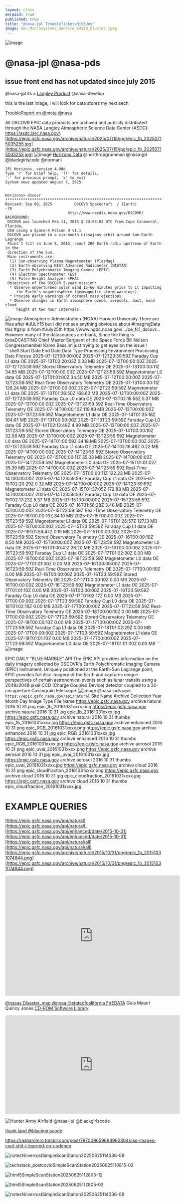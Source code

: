 ```yaml
---
layout: class
mermaid: true
published: true
title: "@nasa-jpl TroubleTicketsNiSSUes"
image: Sun_Microsystems_SunFire_X4150_Cluster.jpeg
---
```


<img  alt="image" src="https://github.com/user-attachments/assets/d02bcc9e-ed28-4dee-a876-3962ef899d6a" />

# @nasa-jpl @nasa-pds


## issue front end has not updated since july 2015 
@nasa-jpl its a [Langley Product](https://youtu.be/ks1SRA6Sljw) @nasa-develop

this is the last image, i will look for data stores my next sech

[TroubleReport on @meta @nasa](https://www.facebook.com/gill.broussard/posts/pfbid0y7YiBMLaM4q9aQKJzoUnzrXZ39c6x7H6dQGYyASGmVyV3z9SLEAi8Le5WN3KJQ8rl)

All DSCOVR EPIC data products are archived and publicly distributed through the NASA Langley Atmospheric Science Data Center (ASDC): https://asdc.larc.nasa.gov/.
[https://epic.gsfc.nasa.gov/archive/natural/2025/07/15/jpg/epic_1b_20250715035255.jpg](https://epic.gsfc.nasa.gov/archive/natural/2025/07/15/jpg/epic_1b_20250715035255.jpg)
<img  alt="image" src="https://github.com/user-attachments/assets/3e2c0d60-44fe-4063-b50a-4bad7347ce9b" />
[Horizons Data](https://ssd.jpl.nasa.gov/api/horizons.api?format=text&COMMAND='-78'&OBJ_DATA='YES'&MAKE_EPHEM='YES'&EPHEM_TYPE='OBSERVER'&CENTER='500@399'&START_TIME='2006-01-01'&STOP_TIME='2006-01-20'&STEP_SIZE='1%20d'&QUANTITIES='1,9,20,23,24,29')
@northropgrumman @nasa-jpl @blackgirlscode @normani

 ```shell
JPL Horizons, version 4.98d 
Type '?' for brief help, '?!' for details, 
'-' for previous prompt, 'x' to exit 
System news updated August 7, 2025


Horizons> dscovr
*******************************************************************************
 Revised: Sep 09, 2025          DSCOVR Spacecraft  / (Earth)                -78 
                             http://www.nesdis.noaa.gov/DSCOVR/
 BACKGROUND:
  DSCOVR was launched Feb 11, 2015 @ 23:03:02 UTC from Cape Canaveral, Florida, 
  USA using a Space-X Falcon 9 v1.1
  DSCOVR was placed in a six-month Lissajous orbit around Sun-Earth Lagrange 
  Point 1 (L1) on June 8, 2015, about 200 Earth radii upstream of Earth in the
  direction of the Sun.
  Main instruments are:
   (1) Sun-observing Plasma Magnetometer (PlasMag)
   (2) Earth-observing NIST Advanced Radiometer (NISTAR) 
   (3) Earth Polychromatic Imaging Camera (EPIC) 
   (4) Electron Spectrometer (ES)   
   (5) Pulse Height Analyzer (PHA)
  Objectives of the DSCOVR 5-year mission:
   * Observe unperturbed solar wind 15-60 minutes prior to it impacting
      the Earth's magnetosphere (geomagnetic storm warnings).
   * Provide early warnings of coronal mass ejections
   * Observe changes in Earth atmosphere ozone, aerosols, dust, nand cloud
      height at two hour intervals.
```
<img  alt="image" src="https://github.com/user-attachments/assets/caa6c166-84c8-40ad-a18e-11b4e2211a8d" />
Atmospheric Administration (NOAA) Harvard University 
There are files after #JULY15 but i did not see anything obviouse about #ImagingData this #gzip is from #July25th 
https://www.ngdc.noaa.gov/.../oe_fc1_dscovr...
However many of the datasources are blank, Since the thing is broaDCASTING Chief Master Sergeant of the Space Force Bill Nelson Congressmember Karen Bass im just trying to get eyes on the issue \
```shell
 Start Date End Date Data Type Processing
Environment  Processing Date Filesize
 2025-07-12T00:00:00Z 2025-07-12T23:59:59Z Faraday Cup L1 data OE 2025-07-13T02:20:03Z 0.33 MB
 2025-07-12T00:00:00Z 2025-07-12T23:59:59Z Stored Observatory Telemetry OE 2025-07-13T00:00:11Z 34.85 MB
 2025-07-12T00:00:00Z 2025-07-12T23:59:59Z Magnetometer L0 data OE 2025-07-13T01:01:00Z 34.50 MB
 2025-07-12T00:00:00Z 2025-07-12T23:59:59Z Real-Time Observatory Telemetry OE 2025-07-13T00:00:11Z 126.24 MB
 2025-07-12T00:00:00Z 2025-07-12T23:59:59Z Magnetometer L1 data OE 2025-07-13T01:36:50Z 168.63 MB
 2025-07-12T00:00:00Z 2025-07-12T23:59:59Z Faraday Cup L0 data OE 2025-07-13T02:16:56Z 5.37 MB
 2025-07-13T00:00:00Z 2025-07-13T23:59:59Z Real-Time Observatory Telemetry OE 2025-07-14T00:00:10Z 119.89 MB
 2025-07-13T00:00:00Z 2025-07-13T23:59:59Z Magnetometer L1 data OE 2025-07-14T01:35:16Z 164.67 MB
 2025-07-13T00:00:00Z 2025-07-13T23:59:59Z Faraday Cup L0 data OE 2025-07-14T02:13:48Z 4.99 MB
 2025-07-13T00:00:00Z 2025-07-13T23:59:59Z Stored Observatory Telemetry OE 2025-07-14T00:00:10Z 32.08 MB
 2025-07-13T00:00:00Z 2025-07-13T23:59:59Z Magnetometer L0 data OE 2025-07-14T01:00:59Z 34.18 MB
 2025-07-13T00:00:00Z 2025-07-13T23:59:59Z Faraday Cup L1 data OE 2025-07-14T02:16:48Z 0.22 MB
 2025-07-14T00:00:00Z 2025-07-14T23:59:59Z Stored Observatory Telemetry OE 2025-07-15T00:00:11Z 35.03 MB
 2025-07-14T00:00:00Z 2025-07-14T23:59:59Z Magnetometer L0 data OE 2025-07-15T01:01:02Z 35.39 MB
 2025-07-14T00:00:00Z 2025-07-14T23:59:59Z Real-Time Observatory Telemetry OE 2025-07-15T00:00:11Z 122.23 MB
 2025-07-14T00:00:00Z 2025-07-14T23:59:59Z Faraday Cup L1 data OE 2025-07-15T02:20:29Z 0.32 MB
 2025-07-14T00:00:00Z 2025-07-14T23:59:59Z Magnetometer L1 data OE 2025-07-15T01:37:05Z 172.88 MB
 2025-07-14T00:00:00Z 2025-07-14T23:59:59Z Faraday Cup L0 data OE 2025-07-15T02:17:23Z 5.37 MB
 2025-07-15T00:00:00Z 2025-07-15T23:59:59Z Faraday Cup L0 data OE 2025-07-16T01:56:28Z 3.46 MB
 2025-07-15T00:00:00Z 2025-07-15T23:59:59Z Real-Time Observatory Telemetry OE 2025-07-16T00:00:10Z 84.10 MB
 2025-07-15T00:00:00Z 2025-07-15T23:59:59Z Magnetometer L1 data OE 2025-07-16T01:26:57Z 127.13 MB
 2025-07-15T00:00:00Z 2025-07-15T23:59:59Z Faraday Cup L1 data OE 2025-07-16T01:58:47Z 0.19 MB
 2025-07-15T00:00:00Z 2025-07-15T23:59:59Z Stored Observatory Telemetry OE 2025-07-16T00:00:10Z 8.50 MB
 2025-07-15T00:00:00Z 2025-07-15T23:59:59Z Magnetometer L0 data OE 2025-07-16T01:00:41Z 26.20 MB
 2025-07-16T00:00:00Z 2025-07-16T23:59:59Z Faraday Cup L1 data OE 2025-07-17T01:02:30Z 0.00 MB
 2025-07-16T00:00:00Z 2025-07-16T23:59:59Z Magnetometer L0 data OE 2025-07-17T01:01:00Z 0.00 MB
 2025-07-16T00:00:00Z 2025-07-16T23:59:59Z Real-Time Observatory Telemetry OE 2025-07-17T00:00:10Z 0.00 MB
 2025-07-16T00:00:00Z 2025-07-16T23:59:59Z Stored Observatory Telemetry OE 2025-07-17T00:00:10Z 0.00 MB
 2025-07-16T00:00:00Z 2025-07-16T23:59:59Z Magnetometer L1 data OE 2025-07-17T01:01:10Z 0.00 MB
 2025-07-16T00:00:00Z 2025-07-16T23:59:59Z Faraday Cup L0 data OE 2025-07-17T01:02:17Z 0.00 MB
 2025-07-17T00:00:00Z 2025-07-17T23:59:59Z Faraday Cup L0 data OE 2025-07-18T01:02:16Z 0.00 MB
 2025-07-17T00:00:00Z 2025-07-17T23:59:59Z Real-Time Observatory Telemetry OE 2025-07-18T00:00:10Z 0.00 MB
 2025-07-17T00:00:00Z 2025-07-17T23:59:59Z Stored Observatory Telemetry OE 2025-07-18T00:00:10Z 0.00 MB
 2025-07-17T00:00:00Z 2025-07-17T23:59:59Z Faraday Cup L1 data OE 2025-07-18T01:02:29Z 0.00 MB
 2025-07-17T00:00:00Z 2025-07-17T23:59:59Z Magnetometer L1 data OE 2025-07-18T01:01:10Z 0.00 MB
 2025-07-17T00:00:00Z 2025-07-17T23:59:59Z Magnetometer L0 data OE 2025-07-18T01:01:00Z 0.00 MB
 ```

<img  alt="image" src="https://github.com/user-attachments/assets/9d7778b4-ce46-4675-87d7-c21bf02fb8f2" />


EPIC DAILY “BLUE MARBLE” API
The EPIC API provides information on the daily imagery collected by DSCOVR's Earth Polychromatic Imaging Camera (EPIC) instrument. Uniquely positioned at the Earth-Sun Lagrange point, EPIC provides full disc imagery of the Earth and captures unique perspectives of certain astronomical events such as lunar transits using a 2048x2048 pixel CCD (Charge Coupled Device) detector coupled to a 30-cm aperture Cassegrain telescope.
<img alt="image @nasa-pds" src="https://github.com/user-attachments/assets/e7db70d1-97e0-4f29-b234-d0b66595c133" />
`wget https://epic.gsfc.nasa.gov/api/natural`
Site Name	Archive	Collection	Year	Month	Day	Image Type	File Name
https://epic.gsfc.nasa.gov	archive	natural	2016	10	31	png	epic_1b_20161031xxxx.png
https://epic.gsfc.nasa.gov	archive	natural	2016	10	31	jpg	epic_1b_20161031xxxx.jpg
https://epic.gsfc.nasa.gov	archive	natural	2016	10	31	thumbs	epic_1b_20161031xxxx.jpg
https://epic.gsfc.nasa.gov	archive	enhanced	2016	10	31	png	epic_RGB_20161031xxxx.png
https://epic.gsfc.nasa.gov	archive	enhanced	2016	10	31	jpg	epic_RGB_20161031xxxx.jpg
https://epic.gsfc.nasa.gov	archive	enhanced	2016	10	31	thumbs	epic_RGB_20161031xxxx.jpg
https://epic.gsfc.nasa.gov	archive	aerosol	2016	10	31	png	epic_uvai_20161031xxxx.png
https://epic.gsfc.nasa.gov	archive	aerosol	2016	10	31	jpg	epic_uvai_20161031xxxx.jpg
https://epic.gsfc.nasa.gov	archive	aerosol	2016	10	31	thumbs	epic_uvai_20161031xxxx.jpg
https://epic.gsfc.nasa.gov	archive	cloud	2016	10	31	png	epic_cloudfraction_20161031xxxx.png
https://epic.gsfc.nasa.gov	archive	cloud	2016	10	31	jpg	epic_cloudfraction_20161031xxxx.jpg
https://epic.gsfc.nasa.gov	archive	cloud	2016	10	31	thumbs	epic_cloudfraction_20161031xxxx.jpg

# EXAMPLE QUERIES

[https://epic.gsfc.nasa.gov/api/natural](https://epic.gsfc.nasa.gov/api/natural)_
[https://epic.gsfc.nasa.gov/api/enhanced/date/2015-10-31](https://epic.gsfc.nasa.gov/api/enhanced/date/2015-10-31)
[https://epic.gsfc.nasa.gov/api/natural/all](https://epic.gsfc.nasa.gov/api/natural/all)
[https://epic.gsfc.nasa.gov/archive/natural/2015/10/31/png/epic_1b_20151031074844.png](https://epic.gsfc.nasa.gov/archive/natural/2015/10/31/png/epic_1b_20151031074844.png)

<iframe src="https://archive.org/embed/Julyhotpepper" width="560" height="384" frameborder="0" webkitallowfullscreen="true" mozallowfullscreen="true" allowfullscreen></iframe>


[@nasas Disaster_map @noaa @stateofcalifornia FirEDATA](https://maps.disasters.nasa.gov/arcgis/apps/dashboards/57bc276c7cd34cd59674a55bce89be0c)
Gula Matari
Quincy Jones
[CD-ROM Software Library](https://archive.org/details/cdromsoftware)
<iframe width="560" height="315" src="https://www.youtube.com/embed/ExXt21DDDY8?si=CQvK3R2ad2TOSeLg" title="YouTube video player" frameborder="0" allow="accelerometer; autoplay; clipboard-write; encrypted-media; gyroscope; picture-in-picture; web-share" referrerpolicy="strict-origin-when-cross-origin" allowfullscreen></iframe> 

![Hunter Army Airfield @nasa-jpl @blackgirlscode](https://home.army.mil/stewart/packages/theme_stucco/themes/stucco/art/IMCOM.png)

[thank lapd @blackgirlscode](contact.lapdonline@gmail.com)

 <div class="tumblr-post" data-href="https://embed.tumblr.com/embed/post/w1-4nQbFNq_M02iOR1eYKg/787009659684962304" data-did="4339bcd13dc23c6ebb73d000e6bcfd79facad399" data-language="en_US"><a href="https://rashardmro.tumblr.com/post/787009659684962304/css-images-cool-shit-i-learned-on-codepen">https://rashardmro.tumblr.com/post/787009659684962304/css-images-cool-shit-i-learned-on-codepen</a></div>  <script async src="https://assets.tumblr.com/post.js"></script>
 
![notesNriverrustSimpleScanStation20250625114336-08](https://github.com/user-attachments/assets/69162e83-1876-44b4-bf56-08f5f6a7c7ab)



![techstack_postcovidSimpleScanStation20250625110815-02](https://github.com/user-attachments/assets/9c128435-3d87-441f-b6c6-949249119eff)


![html5SimpleScanStation20250625112805-12](https://github.com/user-attachments/assets/83cd458e-bb6d-4bee-bea8-f08dec4a7da5)

![html5SimpleScanStation20250625112805-02](https://github.com/user-attachments/assets/9dc7fdab-892f-4fff-8010-37c5a24a6b06)

![notesNriverrustSimpleScanStation20250625114336-09](https://github.com/user-attachments/assets/5636104c-15cd-4867-ab68-bdedd2ace43c)

